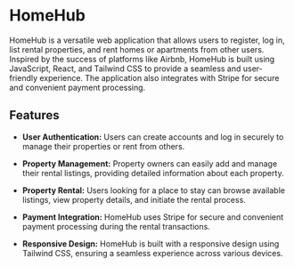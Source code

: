 # HomeHub

HomeHub is a versatile web application that allows users to register, log in, list rental properties, and rent homes or apartments from other users. Inspired by the success of platforms like Airbnb, HomeHub is built using JavaScript, React, and Tailwind CSS to provide a seamless and user-friendly experience. The application also integrates with Stripe for secure and convenient payment processing.

## Features

- **User Authentication:** Users can create accounts and log in securely to manage their properties or rent from others.

- **Property Management:** Property owners can easily add and manage their rental listings, providing detailed information about each property.

- **Property Rental:** Users looking for a place to stay can browse available listings, view property details, and initiate the rental process.

- **Payment Integration:** HomeHub uses Stripe for secure and convenient payment processing during the rental transactions.

- **Responsive Design:** HomeHub is built with a responsive design using Tailwind CSS, ensuring a seamless experience across various devices.
